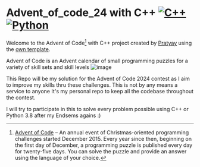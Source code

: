 # Advent_of_code_24 with C++ [![C++](https://img.shields.io/badge/C++-%2300599C.svg?logo=c%2B%2B&logoColor=white)](#)  [![Python](https://img.shields.io/badge/Python-3776AB?logo=python&logoColor=fff)](#)
Welcome to the Advent of Code[^aoc] with C++ project created by [Pratyay][github] using the [own template][template].

Advent of Code is an Advent calendar of small programming puzzles for a variety of skill sets and skill levels
![image](https://github.com/user-attachments/assets/ee9e7ee5-7011-4937-91b4-45619eeef377)


This Repo will be my solution for the Advent of Code 2024 contest as I aim to improve my skills thru these challenges.
This is not by any means a service to anyone It's my personal repo to keep all the codebase throughout the contest.

I will try to participate in this to solve every problem possible using C++ or Python 3.8 after my Endsems agains :)
[^aoc]:
    [Advent of Code][aoc] – An annual event of Christmas-oriented programming challenges started December 2015.
    Every year since then, beginning on the first day of December, a programming puzzle is published every day for twenty-five days.
    You can solve the puzzle and provide an answer using the language of your choice.

[aoc]: https://adventofcode.com
[github]: https://github.com/Pratyay-ops
[template]: https://github.com/Pratyay-ops/Advent_of_code_23/blob/main/template_usual.cpp
